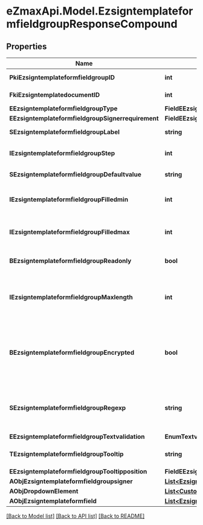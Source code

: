 
# eZmaxApi.Model.EzsigntemplateformfieldgroupResponseCompound

## Properties

Name | Type | Description | Notes
------------ | ------------- | ------------- | -------------
**PkiEzsigntemplateformfieldgroupID** | **int** | The unique ID of the Ezsigntemplateformfieldgroup | 
**FkiEzsigntemplatedocumentID** | **int** | The unique ID of the Ezsigntemplatedocument | 
**EEzsigntemplateformfieldgroupType** | **FieldEEzsigntemplateformfieldgroupType** |  | 
**EEzsigntemplateformfieldgroupSignerrequirement** | **FieldEEzsigntemplateformfieldgroupSignerrequirement** |  | 
**SEzsigntemplateformfieldgroupLabel** | **string** | The Label for the Ezsigntemplateformfieldgroup | 
**IEzsigntemplateformfieldgroupStep** | **int** | The step when the Ezsigntemplatesigner will be invited to fill the form fields | 
**SEzsigntemplateformfieldgroupDefaultvalue** | **string** | The default value for the Ezsigntemplateformfieldgroup | [optional] 
**IEzsigntemplateformfieldgroupFilledmin** | **int** | The minimum number of Ezsigntemplateformfield that must be filled in the Ezsigntemplateformfieldgroup | 
**IEzsigntemplateformfieldgroupFilledmax** | **int** | The maximum number of Ezsigntemplateformfield that must be filled in the Ezsigntemplateformfieldgroup | 
**BEzsigntemplateformfieldgroupReadonly** | **bool** | Whether the Ezsigntemplateformfieldgroup is read only or not. | 
**IEzsigntemplateformfieldgroupMaxlength** | **int** | The maximum length for the value in the Ezsigntemplateformfieldgroup  This can only be set if eEzsigntemplateformfieldgroupType is **Text** or **Textarea** | [optional] 
**BEzsigntemplateformfieldgroupEncrypted** | **bool** | Whether the Ezsigntemplateformfieldgroup is encrypted in the database or not. Encrypted values are not displayed on the Ezsigndocument. This can only be set if eEzsigntemplateformfieldgroupType is **Text** or **Textarea** | [optional] 
**SEzsigntemplateformfieldgroupRegexp** | **string** | A regular expression to indicate what values are acceptable for the Ezsigntemplateformfieldgroup.  This can only be set if eEzsigntemplateformfieldgroupType is **Text** or **Textarea** | [optional] 
**EEzsigntemplateformfieldgroupTextvalidation** | **EnumTextvalidation** |  | [optional] 
**TEzsigntemplateformfieldgroupTooltip** | **string** | A tooltip that will be presented to Ezsigntemplatesigner about the Ezsigntemplateformfieldgroup | [optional] 
**EEzsigntemplateformfieldgroupTooltipposition** | **FieldEEzsigntemplateformfieldgroupTooltipposition** |  | [optional] 
**AObjEzsigntemplateformfieldgroupsigner** | [**List&lt;EzsigntemplateformfieldgroupsignerResponseCompound&gt;**](EzsigntemplateformfieldgroupsignerResponseCompound.md) |  | 
**AObjDropdownElement** | [**List&lt;CustomDropdownElementResponseCompound&gt;**](CustomDropdownElementResponseCompound.md) |  | [optional] 
**AObjEzsigntemplateformfield** | [**List&lt;EzsigntemplateformfieldResponseCompound&gt;**](EzsigntemplateformfieldResponseCompound.md) |  | 

[[Back to Model list]](../README.md#documentation-for-models)
[[Back to API list]](../README.md#documentation-for-api-endpoints)
[[Back to README]](../README.md)

